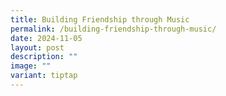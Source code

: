 ```yaml
---
title: Building Friendship through Music
permalink: /building-friendship-through-music/
date: 2024-11-05
layout: post
description: ""
image: ""
variant: tiptap
---
```

